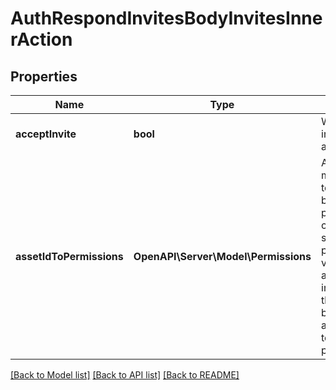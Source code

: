 # AuthRespondInvitesBodyInvitesInnerAction

## Properties
Name | Type | Description | Notes
------------ | ------------- | ------------- | -------------
**acceptInvite** | **bool** | Whether the invite/request is accepted. | 
**assetIdToPermissions** | **OpenAPI\Server\Model\Permissions** | An object mapping asset ids to lists of business permissions. This can be used to setting/requesting permissions on various assets. If accepting an invite or request, this object would be used to grant asset permissions to the member or partner. | [optional] 

[[Back to Model list]](../README.md#documentation-for-models) [[Back to API list]](../README.md#documentation-for-api-endpoints) [[Back to README]](../README.md)



